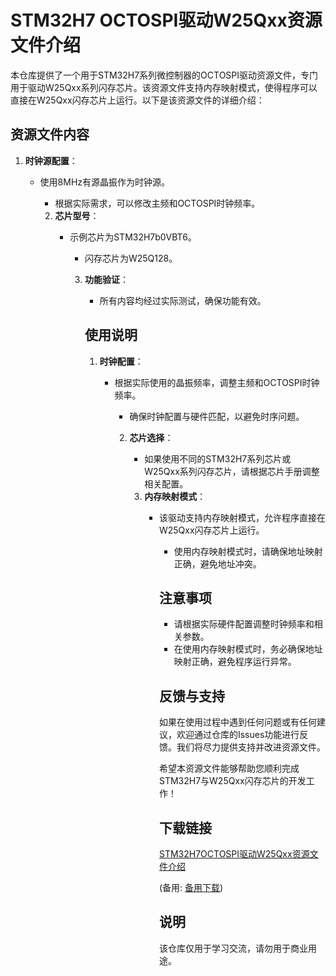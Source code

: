 # STM32H7 OCTOSPI驱动W25Qxx资源文件介绍

本仓库提供了一个用于STM32H7系列微控制器的OCTOSPI驱动资源文件，专门用于驱动W25Qxx系列闪存芯片。该资源文件支持内存映射模式，使得程序可以直接在W25Qxx闪存芯片上运行。以下是该资源文件的详细介绍：

## 资源文件内容

1. **时钟源配置**：
   - 使用8MHz有源晶振作为时钟源。
      - 根据实际需求，可以修改主频和OCTOSPI时钟频率。

      2. **芯片型号**：
         - 示例芯片为STM32H7b0VBT6。
            - 闪存芯片为W25Q128。

            3. **功能验证**：
               - 所有内容均经过实际测试，确保功能有效。

               ## 使用说明

               1. **时钟配置**：
                  - 根据实际使用的晶振频率，调整主频和OCTOSPI时钟频率。
                     - 确保时钟配置与硬件匹配，以避免时序问题。

                     2. **芯片选择**：
                        - 如果使用不同的STM32H7系列芯片或W25Qxx系列闪存芯片，请根据芯片手册调整相关配置。

                        3. **内存映射模式**：
                           - 该驱动支持内存映射模式，允许程序直接在W25Qxx闪存芯片上运行。
                              - 使用内存映射模式时，请确保地址映射正确，避免地址冲突。

                              ## 注意事项

                              - 请根据实际硬件配置调整时钟频率和相关参数。
                              - 在使用内存映射模式时，务必确保地址映射正确，避免程序运行异常。

                              ## 反馈与支持

                              如果在使用过程中遇到任何问题或有任何建议，欢迎通过仓库的Issues功能进行反馈。我们将尽力提供支持并改进资源文件。

                              希望本资源文件能够帮助您顺利完成STM32H7与W25Qxx闪存芯片的开发工作！

                              ## 下载链接
                              [STM32H7OCTOSPI驱动W25Qxx资源文件介绍](https://pan.quark.cn/s/aca91d6933e1) 

                              (备用: [备用下载](https://pan.baidu.com/s/1ekk5pgcsxcE6SjyrChB4Qw?pwd=1234))

                              ## 说明

                              该仓库仅用于学习交流，请勿用于商业用途。
